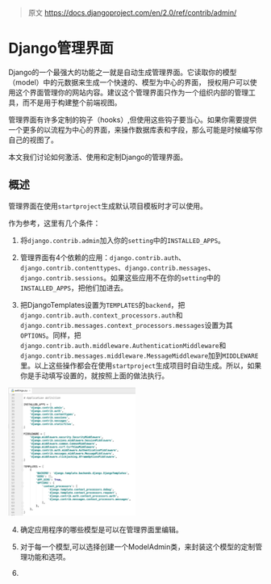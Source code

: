 > 原文 https://docs.djangoproject.com/en/2.0/ref/contrib/admin/

# Django管理界面	

Django的一个最强大的功能之一就是自动生成管理界面。它读取你的模型（model）中的元数据来生成一个快速的、模型为中心的界面，
授权用户可以使用这个界面管理你的网站内容。建议这个管理界面只作为一个组织内部的管理工具，而不是用于构建整个前端视图。  

管理界面有许多定制的钩子（hooks）,但使用这些钩子要当心。如果你需要提供一个更多的以流程为中心的界面，来操作数据库表和字段，那么可能是时候编写你自己的视图了。

本文我们讨论如何激活、使用和定制Django的管理界面。

## 概述

管理界面在使用`startproject`生成默认项目模板时才可以使用。

作为参考，这里有几个条件：

1. 将`django.contrib.admin`加入你的`setting`中的`INSTALLED_APPS`。


2. 管理界面有4个依赖的应用：`django.contrib.auth`、`django.contrib.contenttypes`、`django.contrib.messages`、`django.contrib.sessions`。如果这些应用不在你的`setting`中的`INSTALLED_APPS`，把他们加进去。

3. 把DjangoTemplates设置为`TEMPLATES`的`backend`，把`django.contrib.auth.context_processors.auth`和`django.contrib.messages.context_processors.messages`设置为其`OPTIONS`。同样，把`django.contrib.auth.middleware.AuthenticationMiddleware`和`django.contrib.messages.middleware.MessageMiddleware`加到`MIDDLEWARE`里。以上这些操作都会在使用`startproject`生成项目时自动生成。所以，如果你是手动填写设置的，就按照上面的做法执行。

<img src="https://github.com/alvinfang27/Django-Document-zh-Hans/blob/master/2.0/ref/contrib/admin/%E8%87%AA%E5%8A%A8%E7%94%9F%E6%88%90%E7%9A%84%E9%BB%98%E8%AE%A4Settings%E6%96%87%E4%BB%B6%E5%86%85%E5%AE%B9.png" style="width:50%;align:center">

4. 确定应用程序的哪些模型是可以在管理界面里编辑。

5. 对于每一个模型,可以选择创建一个ModelAdmin类，来封装这个模型的定制管理功能和选项。

6. 
